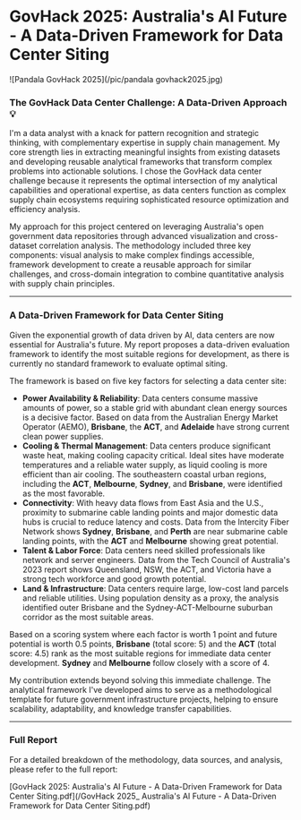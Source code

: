 # GovHack 2025: Australia's AI Future - A Data-Driven Framework for Data Center Siting

![Pandala GovHack 2025](/pic/pandala govhack2025.jpg)

### The GovHack Data Center Challenge: A Data-Driven Approach 💡

I'm a data analyst with a knack for pattern recognition and strategic thinking, with complementary expertise in supply chain management. My core strength lies in extracting meaningful insights from existing datasets and developing reusable analytical frameworks that transform complex problems into actionable solutions. I chose the GovHack data center challenge because it represents the optimal intersection of my analytical capabilities and operational expertise, as data centers function as complex supply chain ecosystems requiring sophisticated resource optimization and efficiency analysis.

My approach for this project centered on leveraging Australia's open government data repositories through advanced visualization and cross-dataset correlation analysis. The methodology included three key components: visual analysis to make complex findings accessible, framework development to create a reusable approach for similar challenges, and cross-domain integration to combine quantitative analysis with supply chain principles.

---

### A Data-Driven Framework for Data Center Siting

Given the exponential growth of data driven by AI, data centers are now essential for Australia's future. My report proposes a data-driven evaluation framework to identify the most suitable regions for development, as there is currently no standard framework to evaluate optimal siting.

The framework is based on five key factors for selecting a data center site:

* **Power Availability & Reliability**: Data centers consume massive amounts of power, so a stable grid with abundant clean energy sources is a decisive factor. Based on data from the Australian Energy Market Operator (AEMO), **Brisbane**, the **ACT**, and **Adelaide** have strong current clean power supplies.
* **Cooling & Thermal Management**: Data centers produce significant waste heat, making cooling capacity critical. Ideal sites have moderate temperatures and a reliable water supply, as liquid cooling is more efficient than air cooling. The southeastern coastal urban regions, including the **ACT**, **Melbourne**, **Sydney**, and **Brisbane**, were identified as the most favorable.
* **Connectivity**: With heavy data flows from East Asia and the U.S., proximity to submarine cable landing points and major domestic data hubs is crucial to reduce latency and costs. Data from the Intercity Fiber Network shows **Sydney**, **Brisbane**, and **Perth** are near submarine cable landing points, with the **ACT** and **Melbourne** showing great potential.
* **Talent & Labor Force**: Data centers need skilled professionals like network and server engineers. Data from the Tech Council of Australia's 2023 report shows Queensland, NSW, the ACT, and Victoria have a strong tech workforce and good growth potential.
* **Land & Infrastructure**: Data centers require large, low-cost land parcels and reliable utilities. Using population density as a proxy, the analysis identified outer Brisbane and the Sydney-ACT-Melbourne suburban corridor as the most suitable areas.

Based on a scoring system where each factor is worth 1 point and future potential is worth 0.5 points, **Brisbane** (total score: 5) and the **ACT** (total score: 4.5) rank as the most suitable regions for immediate data center development. **Sydney** and **Melbourne** follow closely with a score of 4.

My contribution extends beyond solving this immediate challenge. The analytical framework I've developed aims to serve as a methodological template for future government infrastructure projects, helping to ensure scalability, adaptability, and knowledge transfer capabilities.

---

### Full Report

For a detailed breakdown of the methodology, data sources, and analysis, please refer to the full report:

[GovHack 2025: Australia's AI Future - A Data-Driven Framework for Data Center Siting.pdf](/GovHack 2025_ Australia's AI Future - A Data-Driven Framework for Data Center Siting.pdf)
